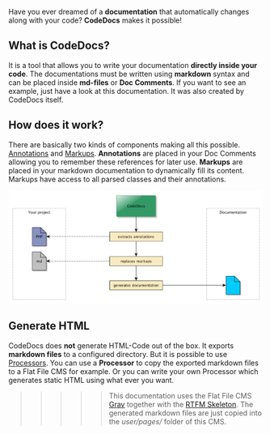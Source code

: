 
Have you ever dreamed of a **documentation** that automatically changes along with your code?
**CodeDocs** makes it possible!

## What is CodeDocs?

It is a tool that allows you to write your documentation **directly inside your code**.
The documentations must be written using **markdown** syntax and can be placed
inside **md-files** or **Doc Comments**.
If you want to see an example, just have a look at this documentation.
It was also created by CodeDocs itself.


## How does it work?

There are basically two kinds of components making all this possible.
[Annotations](/usage/annotations) and [Markups](/usage/markups).
**Annotations** are placed in your Doc Comments allowing you to remember these references for later use.
**Markups** are placed in your markdown documentation to dynamically fill its content.
Markups have access to all parsed classes and their annotations.

![Flow](flow.png)


## Generate HTML

CodeDocs does **not** generate HTML-Code out of the box. It exports **markdown files** to a configured directory.
But it is possible to use [Processors](/usage/processors).
You can use a **Processor** to copy the exported markdown files to a Flat File CMS for example.
Or you can write your own Processor which generates static HTML using what ever you want.

>>>>> This documentation uses the Flat File CMS [Grav](https://getgrav.org/)
>>>>> together with the [RTFM Skeleton](https://github.com/getgrav/grav-skeleton-rtfm-site).
>>>>> The generated markdown files are just copied into the _user/pages/_ folder of this CMS.
